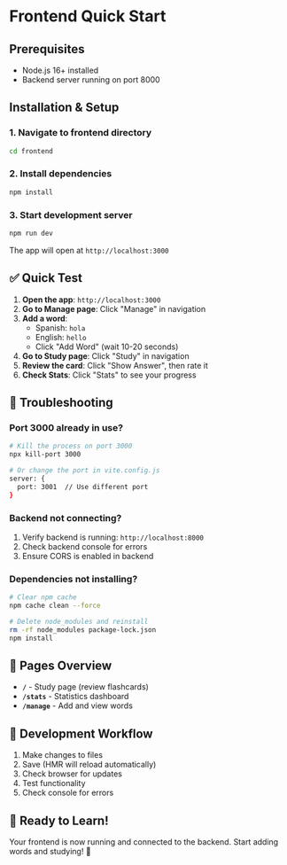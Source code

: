 # Frontend Quick Start

## Prerequisites

- Node.js 16+ installed
- Backend server running on port 8000

## Installation & Setup

### 1. Navigate to frontend directory
```bash
cd frontend
```

### 2. Install dependencies
```bash
npm install
```

### 3. Start development server
```bash
npm run dev
```

The app will open at `http://localhost:3000`

## ✅ Quick Test

1. **Open the app**: `http://localhost:3000`
2. **Go to Manage page**: Click "Manage" in navigation
3. **Add a word**:
   - Spanish: `hola`
   - English: `hello`
   - Click "Add Word" (wait 10-20 seconds)
4. **Go to Study page**: Click "Study" in navigation
5. **Review the card**: Click "Show Answer", then rate it
6. **Check Stats**: Click "Stats" to see your progress

## 🚨 Troubleshooting

### Port 3000 already in use?
```bash
# Kill the process on port 3000
npx kill-port 3000

# Or change the port in vite.config.js
server: {
  port: 3001  // Use different port
}
```

### Backend not connecting?
1. Verify backend is running: `http://localhost:8000`
2. Check backend console for errors
3. Ensure CORS is enabled in backend

### Dependencies not installing?
```bash
# Clear npm cache
npm cache clean --force

# Delete node_modules and reinstall
rm -rf node_modules package-lock.json
npm install
```

## 📱 Pages Overview

- **`/`** - Study page (review flashcards)
- **`/stats`** - Statistics dashboard
- **`/manage`** - Add and view words

## 🎯 Development Workflow

1. Make changes to files
2. Save (HMR will reload automatically)
3. Check browser for updates
4. Test functionality
5. Check console for errors

## 🚀 Ready to Learn!

Your frontend is now running and connected to the backend. Start adding words and studying! 🎉

